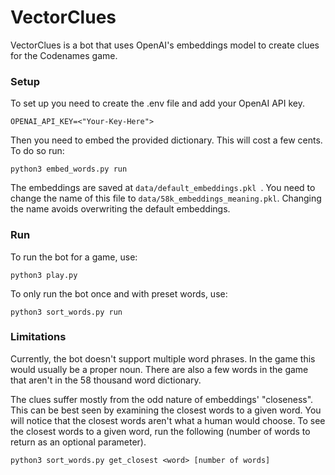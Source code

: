 # VectorClues

VectorClues is a bot that uses OpenAI's embeddings model to create clues for the Codenames game.

### Setup
To set up you need to create the .env file and add your OpenAI API key.
```
OPENAI_API_KEY=<"Your-Key-Here">
```
Then you need to embed the provided dictionary. This will cost a few cents. To do so run:
```commandline
python3 embed_words.py run 
```
The embeddings are saved at ```data/default_embeddings.pkl ```.
You need to change the name of this file to ```data/58k_embeddings_meaning.pkl```.
Changing the name avoids overwriting the default embeddings.

### Run
To run the bot for a game, use:
```commandline
python3 play.py
```

To only run the bot once and with preset words, use:
```commandline
python3 sort_words.py run
```
### Limitations
Currently, the bot doesn't support multiple word phrases.
In the game this would usually be a proper noun.
There are also a few words in the game that aren't in the 58 thousand word dictionary.

The clues suffer mostly from the odd nature of embeddings' "closeness".
This can be best seen by examining the closest words to a given word.
You will notice that the closest words aren't what a human would choose.
To see the closest words to a given word, run the following (number of words to return as an optional parameter).
```
python3 sort_words.py get_closest <word> [number of words]
```
